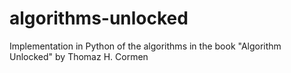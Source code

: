 # algorithms-unlocked

Implementation in Python of the algorithms in the book "Algorithm Unlocked" by Thomaz H. Cormen

